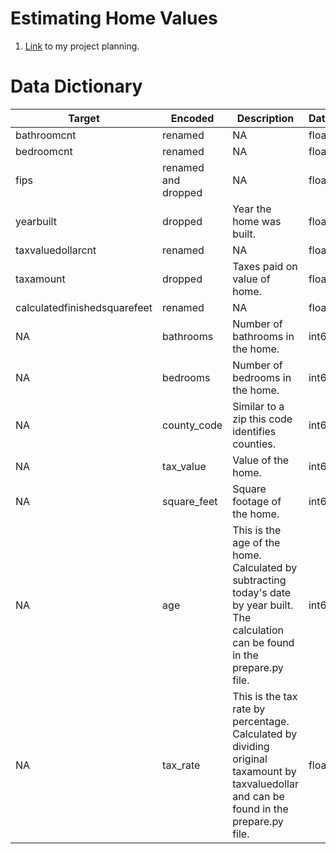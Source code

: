 # Estimating Home Values

1. <a href="https://miro.com/app/board/o9J_lxwpzC0=/">Link</a> to my project planning.



# Data Dictionary
| Target                       | Encoded             | Description                                                                                                                              | DataType |
|------------------------------|---------------------|------------------------------------------------------------------------------------------------------------------------------------------|----------|
| bathroomcnt                  | renamed             | NA                                                                                                                                       | float64  |
| bedroomcnt                   | renamed             | NA                                                                                                                                       | float64  |
| fips                         | renamed and dropped | NA                                                                                                                                       | float64  |
| yearbuilt                    | dropped             | Year the home was built.                                                                                                                 | float64  |
| taxvaluedollarcnt            | renamed             | NA                                                                                                                                       | float64  |
| taxamount                    | dropped             | Taxes paid on value of home.                                                                                                             | float64  |
| calculatedfinishedsquarefeet | renamed             | NA                                                                                                                                       | float64  |
| NA                           | bathrooms           | Number of bathrooms in the home.                                                                                                         | int64    |
| NA                           | bedrooms            | Number of bedrooms in the home.                                                                                                          | int64    |
| NA                           | county_code         | Similar to a zip this code identifies counties.                                                                                          | int64    |
| NA                           | tax_value           | Value of the home.                                                                                                                       | int64    |
| NA                           | square_feet         | Square footage of the home.                                                                                                              | int64    |
| NA                           | age                 | This is the age of the home. Calculated by subtracting today's date by year built. The calculation can be found in the prepare.py file.  | int64    |
| NA                           | tax_rate            | This is the tax rate by percentage. Calculated by dividing original taxamount by taxvaluedollar and can be found in the prepare.py file. | float64  |
